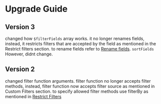 # Upgrade Guide

## Version 3

changed how `$filterFields` array works. it no longer renames fields, instead, it restricts filters that are accepted by the field as mentioned in the Restrict filters section. to rename fields refer to [Rename fields](broken-reference). `sortFields` However, didnt change.

## Version 2

changed filter function arguments. filter function no longer accepts filter methods, instead, filter function now accepts filter source as mentioned in Custom Filters section. to specify allowed filter methods use filterBy as mentioned in [Restrict Filters](broken-reference)
